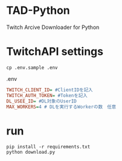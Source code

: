 # TAD-Python
Twitch Arcive Downloader for Python

# TwitchAPI settings
```
cp .env.sample .env
```

.env
```ini
TWITCH_CLIENT_ID= #ClientIDを記入
TWITCH_AUTH_TOKEN= #Tokenを記入
DL_USEE_ID= #DL対象のUserID
MAX_WORKERS=4 # DLを実行するWorkerの数　任意
```

# run
```
pip install -r requirements.txt
python download.py
```